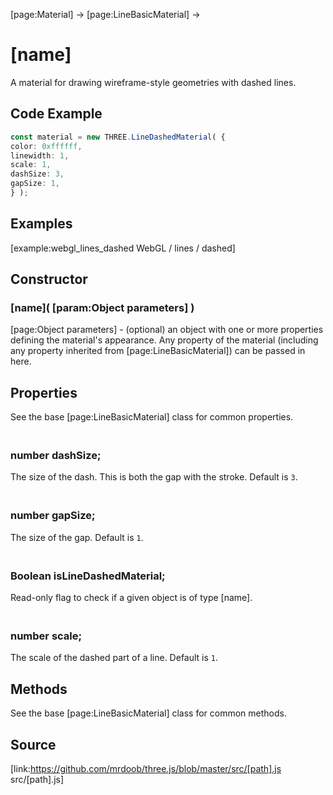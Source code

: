 [page:Material] → [page:LineBasicMaterial] →

# [name]

A material for drawing wireframe-style geometries with dashed lines.

## Code Example

  
```ts  
const material = new THREE.LineDashedMaterial( {  
color: 0xffffff,  
linewidth: 1,  
scale: 1,  
dashSize: 3,  
gapSize: 1,  
} );  
```  

## Examples

[example:webgl_lines_dashed WebGL / lines / dashed]  

## Constructor

### [name]( [param:Object parameters] )

[page:Object parameters] - (optional) an object with one or more properties
defining the material's appearance. Any property of the material (including
any property inherited from [page:LineBasicMaterial]) can be passed in here.

## Properties

See the base [page:LineBasicMaterial] class for common properties.

### <br/> number dashSize; <br/>

The size of the dash. This is both the gap with the stroke. Default is `3`.

### <br/> number gapSize; <br/>

The size of the gap. Default is `1`.

### <br/> Boolean isLineDashedMaterial; <br/>

Read-only flag to check if a given object is of type [name].

### <br/> number scale; <br/>

The scale of the dashed part of a line. Default is `1`.

## Methods

See the base [page:LineBasicMaterial] class for common methods.

## Source

[link:https://github.com/mrdoob/three.js/blob/master/src/[path].js
src/[path].js]

